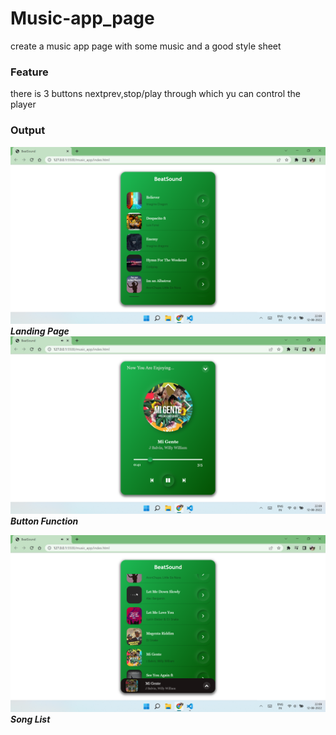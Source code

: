 # Music-app_page
create a music app page with some music and a good style sheet

### Feature

there is 3 buttons nextprev,stop/play through which yu can control the player

### Output
![Alt text](Screenshot1.png?raw=true "landing page")
***Landing Page***
![Alt text](Screenshot2.png?raw=true "Button Function")
***Button Function***

![Alt text](Screenshot3.png?raw=true "Song List")
***Song List***

